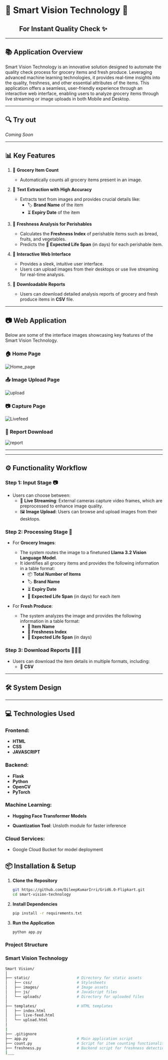 # 🤖 Smart Vision Technology 🤖
## &nbsp;&nbsp;&nbsp;&nbsp;&nbsp;&nbsp;&nbsp;&nbsp; For Instant Quality Check ✨

---

## 📚 **Application Overview**

Smart Vision Technology is an innovative solution designed to automate the quality check process for grocery items and fresh produce. Leveraging advanced machine learning technologies, it provides real-time insights into the quality, freshness, and other essential attributes of the items. This application offers a seamless, user-friendly experience through an interactive web interface, enabling users to analyze grocery items through live streaming or image uploads in both Mobile and Desktop.

---

## 🔍 Try out

 *Coming Soon*

---

## 📊 **Key Features** 

1. 🌟 **Grocery Item Count**
   - Automatically counts all grocery items present in an image.

2. 📃 **Text Extraction with High Accuracy**
   - Extracts text from images and provides crucial details like:
     - 🏷️ **Brand Name** of the item
     - ⏳ **Expiry Date** of the item

3. 🍎 **Freshness Analysis for Perishables**
   - Calculates the **Freshness Index** of perishable items such as bread, fruits, and vegetables.
   - Predicts the 📅 **Expected Life Span** (in days) for each perishable item.

4. 🎉 **Interactive Web Interface**
   - Provides a sleek, intuitive user interface.
   - Users can upload images from their desktops or use live streaming for real-time analysis.

5. 📂 **Downloadable Reports**
   - Users can download detailed analysis reports of grocery and fresh produce items in **CSV** file.

---

## 📷 **Web Application**

Below are some of the interface images showcasing key features of the Smart Vision Technology.

### 🏠 **Home Page**
![Home_page](https://github.com/user-attachments/assets/d281d6b4-fd38-4c54-a985-9939ff30c3ca)


### 📤 **Image Upload Page**
![upload](https://github.com/user-attachments/assets/4fcea787-6ecc-47f1-b6db-f4c28170c2aa)

### 📷 **Capture Page**
![Livefeed](https://github.com/user-attachments/assets/d6bfff69-4cfc-4f23-94ac-20b2cfa3924f)

### 📄 **Report Download**
![report](https://github.com/user-attachments/assets/c57064fb-8fe3-4064-b721-67bf19ddd1dd)

---

---

## ⚙️ **Functionality Workflow**

### **Step 1: Input Stage** 📷
- Users can choose between:
  - 📡 **Live Streaming**: External cameras capture video frames, which are preprocessed to enhance image quality.
  - 🖼️ **Image Upload**: Users can browse and upload images from their desktops.

### **Step 2: Processing Stage** 🔄
- For **Grocery Images**:
  - The system routes the image to a finetuned **Llama 3.2 Vision Language Model**.
  - It identifies all grocery items and provides the following information in a table format:
    - 📦 **Total Number of Items**
    - 🏷️ **Brand Name**
    - ⏳ **Expiry Date**
    - 📅 **Expected Life Span** (in days) for each item

- For **Fresh Produce**:
  - The system analyzes the image and provides the following information in a table format:
    - 🍎 **Item Name**
    - 🍃 **Freshness Index**
    - 📅 **Expected Life Span** (in days)

### **Step 3: Download Reports** 💾💾💾
- Users can download the item details in multiple formats, including:
  - 📂 **CSV**

---

## 🛠️ **System Design** 

---

## 💻 **Technologies Used** 

### Frontend: 
- **HTML** 
- **CSS**
- **JAVASCRIPT**  

### Backend:
- **Flask**
- **Python**
- **OpenCV**
- **PyTorch**  

### Machine Learning:
- **Hugging Face Transformer Models** 
 
- **Quantization Tool**: Unsloth module for faster inference  

### Cloud Services: 
- Google Cloud Bucket for model deployment  



## 📦 **Installation & Setup**

1. **Clone the Repository**
   ```bash
   git https://github.com/DileepKumarIrri/Grid6.0-Flipkart.git
   cd smart-vision-technology

2. **Install Dependencies**
   ```bash
   pip install -r requirements.txt

3. **Run the Application**
   ```bash
   python app.py

 ### Project Structure 

 ### Smart Vision Technology
```bash
Smart Vision/
│
├── static/                     # Directory for static assets
│   ├── css/                    # Stylesheets
│   ├── images/                 # Image assets
│   ├── js/                     # JavaScript files
│   └── uploads/                # Directory for uploaded files
│
├── templates/                  # HTML templates
│   ├── index.html         
│   ├── live-feed.html        
│   └── upload.html            
│
|
├── .gitignore        
├── app.py                      # Main application script
├── count.py                    # Script for item counting functionality
├── freshness.py                # Backend script for freshness detection
|___


